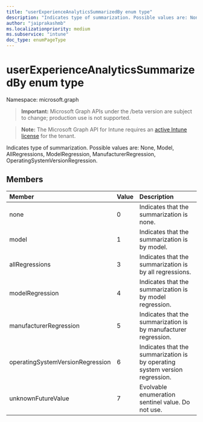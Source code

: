 ```yaml
---
title: "userExperienceAnalyticsSummarizedBy enum type"
description: "Indicates type of summarization. Possible values are: None, Model, AllRegressions, ModelRegression, ManufacturerRegression, OperatingSystemVersionRegression."
author: "jaiprakashmb"
ms.localizationpriority: medium
ms.subservice: "intune"
doc_type: enumPageType
---
```


# userExperienceAnalyticsSummarizedBy enum type

Namespace: microsoft.graph
> **Important:** Microsoft Graph APIs under the /beta version are subject to change; production use is not supported.

> **Note:** The Microsoft Graph API for Intune requires an [active Intune license](https://go.microsoft.com/fwlink/?linkid=839381) for the tenant.


Indicates type of summarization. Possible values are: None, Model, AllRegressions, ModelRegression, ManufacturerRegression, OperatingSystemVersionRegression.

## Members
|Member|Value|Description|
|:---|:---|:---|
|none|0|Indicates that the summarization is none.|
|model|1|Indicates that the summarization is by model.|
|allRegressions|3|Indicates that the summarization is by all regressions.|
|modelRegression|4|Indicates that the summarization is by model regression.|
|manufacturerRegression|5|Indicates that the summarization is by manufacturer regression.|
|operatingSystemVersionRegression|6|Indicates that the summarization is by operating system version regression.|
|unknownFutureValue|7|Evolvable enumeration sentinel value. Do not use.|
